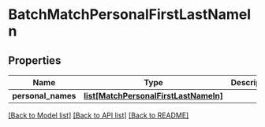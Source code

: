 # BatchMatchPersonalFirstLastNameIn

## Properties
Name | Type | Description | Notes
------------ | ------------- | ------------- | -------------
**personal_names** | [**list[MatchPersonalFirstLastNameIn]**](MatchPersonalFirstLastNameIn.md) |  | [optional] 

[[Back to Model list]](../README.md#documentation-for-models) [[Back to API list]](../README.md#documentation-for-api-endpoints) [[Back to README]](../README.md)


